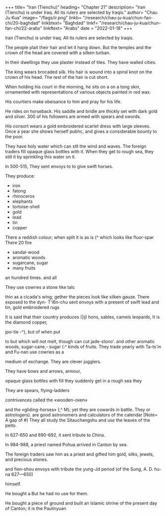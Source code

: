 
+++
title= "Iran (Tienchu)"
heading= "Chapter 21"
description= "Iran (Tienchu) is under Iraq. All its rulers are selected by Iraqis."
author= "Chau Ju Kua"
image= "/flags/ir.png"
linkb= "/research/chau-ju-kua/chun-fan-chi/20-baghdad"
linkbtext= "Baghdad"
linkf= "/research/chau-ju-kua/chun-fan-chi/22-arabs"
linkftext= "Arabs"
date = "2022-01-18"
+++


Iran (Tienchu) is under Iraq. All its rulers are selected by Iraqis.

The people plait their hair and let it hang down. But the temples and the crown of the head are covered with a silken turban. 

In their dwellings they use plaster instead of tiles. They have walled cities. 

The king wears brocaded silk. His hair is wound into a spiral knot on the crown of his head. The rest of the hair is cut short. 

When holding his court in the morning, he sits on a on a tong skin, ornamented with representations of various objects painted in red wax. 


<!-- holding his court in the morning he
name
of an animal, of
tiles.
"When
tong
being
 -->


His courtiers make obeisance to him and pray for his life. 

He rides on horseback. His saddle and bridle are  thickly set with dark gold and silver.  300 of his followers are armed with spears and swords.

His consort wears a gold embroidered scarlet dress with large sleeves. Once a year she shows herself
pubhc, and gives a considerable bounty to the poor.

They have holy water which can stll the wind and waves. The foreign traders fill opaque glass bottles with it. When they get to rough sea, they still it by sprinkling this water on it. 

In 500-515, They sent envoys to to give swift horses. 

They produce:
- iron
- fatong
- rhinoceros
- elephants
- tortoise-shell
- gold
- lead
- tin
- copper

There
a reddish colour; when
split
it is as
is
(^
which looks like fluor-spar
There
20
fire

- sandal-wood
- aromatic woods
- sugarcane, sugar
- many fruits


an hundred times.
and all

They use cowries 
a stone hke
talc

thin as a cicada's wing;
gether the pieces look like silken gauze. There
exposed to the
dyn-
T'i6n-chu sent envoys with a present of swift
lead and tin, gold embroidered rugs

It is said that their country produces (|ij) hons, sables,
camels
leopards,
It is
the diamond
copper,

jpo-tie
-^), but of
when put

to
but which will not melt, though
can cut jade-stono'.
and other aromatic woods, sugar-cane,-
sugar (:^ kinds of fruits. They trade yearly with Ta-ts'in and
Fu-nan use cowries as a

medium of exchange. They are clever jugglers.

They have bows and arrows, armour,

opaque glass bottles with
fill
they suddenly get in a rough sea they

They are
spears, flying-ladders

contrivances called the «wooden-oxen»

and the «gliding-horses» (;^
M); yet they are cowards in battle. They
or astrologers).
are good astronomers and calculators of the calendar
[Note= A gap of
#)
They all study the Sitauchangshu and use the leaves of the peito. 

In 627-650 and 690-692, it sent tribute to China. 

In 984-988, a priest named Pohua arrived in Canton by sea. 


The foreign traders saw him as a priest and gifted him gold, silks, jewels, and precious stones. 

and fien-shou envoys with tribute
the yung-Jd period (of the Sung, A. D.
hu-na
627—650)

himself. 

He bought a
But he had no use for them. 

He bought a piece of ground and built an Islamic shrine 
of the present day 
of Canton; it is the Paulinyuan

<!-- Notes.
1)
ts'in.
The words
See supra
of Ta-ts'in,
The
rest of the
Chau Ju-kua
Chou
from
in brackets are substantially a quotation
p. 105.
paragraph seems original
-with
on Ta-
K'fl-fei's notes
our author. As in the account
has mixed up a good deal of information derived from earlier Chinese
sources and applying to India (T'ien-chu) generally, with the India of the Ta-ts'in people, or
regarding whose dependency on the oking of Ta-ts'in»
Christians,
or Baghdad) see supra p. 105.
The term T'i§n-chu,
as here used,
in the broad acceptation in which other Chinese writers use
principal divisions of India in other chapters.
of Madras,
It
it,
e.,
is not to be taken in all cases
for our author has described the
appears that Chau's T'i6n-chu was the coast
paragraphs of
at least so far as the first three
this
chapter are concerned; in the 10
rest of the chapter, derived nearly entirely from the T'ung-tifin and other Chinese authorities,
T'ien-chu must, I think, be understood in its
The manner
in which the king,
5
the patriarch of Antioch
(i.
broader meaning of India generally.
the head priest of the Christians, appointed by the
i. e.,
king of Ta-ts'in, dressed his hair might be looked upon as a strange anomaly, considering his
being deputed by the Syrian, or the Chaldaean, patriarch. But
Christian clergy followed the native custom in this respect.
phus Indus
(15 century?,
Assemani,
ib,,
439),
who
summa
It
appears that in India the 15
(III B, 337)
quotes Jose-
says «de Christianis Malabariae= Hi habent
non ferunt tonsuram, sed nonnihil capillorum
sacerdotes, levitas et hypodiaconos. Sacerdotes vero
in
it
Assemani
parte capitis habent= quod et faciunt Saraceni, Persae, Indi, Tartari et Sinenses.)}
might also appear strange that the metropolitan of the Christian church was allowed to 20
have a wife at
all;
but the history of Nestorian patriarchs shows that opinions on the question of
celibacy have changed a good deal. Certainly bishops could be married
(Barhebraeus,
op.
cit.,
and exceptions are even on record in the case of patriarchs, as in that of Babaeus
(498 503 A. D.), who was married and had sons and who «sanxit, ut ecclesiae ministJri universi
nuberent, nemine aut presbyterorum aut diaconorum sine uxore manente= haberentque singuli 25
II, 64, 70, 80),
—
propriam uxorem palam et publics secundum legis praescriptum= nee quisquam in posterum
(Mar Amr,
known as Thomas
with having had two wives, one of
caelibatum ia saeculari conversation! coleret, ut vitatur nempe peccandi periculum»
op.
cit., II,
21;
cf.
Assemani,
II, 408).
One
Cana, some time about the year 800 A.
whom was
of the early bishops of India,
1)., is
even credited
Assemani
B, 441 et seqq ) fills several pages of 30
modern Christians of the church of
St. Thomas, Captain Ch. Swanston says (J. E. A. S., II, '241)= «The celibacy of the priests
is with them rather a custom than a dogma= they admit, not only that it is not required by
Scripture, but also .its evil tendency and consequences; and in later years, some of them were
induced to marry by the influence and persuasion of the British authorities in Travanc6r, and a 35
marriage gift of four hundred rupees, presented by the sovereign of the country, to induce them
to return to the ancient usage of their forefathers, and to enter the nuptial state. The feeling of
his
held to be merely a concubine.
(III
erudition with the account of this legend. Of the
the church
is,
however, against
The Sung-shi,
490,s''
it.»
says that sometime between A. D. 984 and 988, there
capital of China an Indian priest
(^
with aPersian heretic called A-li-yen(|S^
f^
^ ^)-
M
^'^) called Yung-sM
(^
i^)
came
in
to the
company 40
Yung-shi said that his native land was called
Li-t6 (^Ij ^^= Lata of Masudi, was situated on the gulf of Cambay and was a part of the
kingdom of the Balhara). The sovereign of
his country bore the family
P^
3S. f^), his personal name was A-no-ni (^^
his cap was of gold and covered with all kinds of jewels.
(^ M.
j^). His
When
name
of Ya-lo-wu-to
clothes were yellow,
he went fofth h&rode on an 45
elephant or in a small sedan-chair, preceded by a great throng of people and to the sound of
conch shells and cymbals. When he visited the temples he made largess to the poor. His consort
whose name was Mahani
(
J^ g^ ^),
only appeared in public once a year,
when she bestowed
great bounty on the people.
The name
of this Indian priest
means «Time
been borne by a Brahman or a Buddhist;
it
ever-lasting, eternitya,
appears to
me
and could never have 50
highly probably that Yung-shi was aIj^l
INDIA.
113^
MalaLar Christian, as may also have been the Persian «heretic»
(^\> *^ who accompanied
him on his journey to China.
2) Quotation from Ch6u K'U-fcJ, in his notes on Ta-ts'in (see supra,
p. 108, note 9). The
holy water here referred to must he that taken from the well
Zemzem at Mecca. Ming-shi, in
its account of Mecca, says= «Behind the tomb of
Ma-ha-ma (Mohammed) there is a well, the water
of which is limpid and sweet. People who start on the sea
voyage use to take along with them
some water from this well, for it has the property of appeasing the waves in time
of storm
^)
when
sprinkled over thesea».
Bretschneider, Med..Eesearches,
II,
303. San-ts'ai-t'u-hui (Pi6n-i-tien,
G8 Sec. T'i6n-fang) attributes the same property to the water from the well of
Ishmael (o)
is the well Zemzem, according to mohammedan tradition.
lb jK0)) or Hagar's well, this
2)
The
portion of this paragraph in quotation
(see supra, p. IDS, note 14).
rhinoceros,
tortoise-shell,
Hou Han-shu,
gold,
ginger, black salt, fine cloth,
silver,
118,12»,
marks is taken from Tu Yu's T'ung-tien
mentions among the products of India elephants,
sugar
— Liang-shu, (^
copper, iron, lead and
handsome rugs
called t'a-tong
(j/^
dark gold,
it is brilliant.
When
isinglass.
skins), tortoise-
According
to
(ru-gs).
«Huo-ts'i,
it
adds,
is
(cloth?), po-iii
like talc, its colour is like
cleaved
..pieces look like silver gauzes. Huo-ts'i
20 may be
marmot (?
hemps
pepper,
says the usual
54,16*'
gold, silver, gold embroidered skin rugs, fine
garments and t'a-tong
(muslin), fine fur
j
^),
^),
tin,
ll exports from India were rhinoceros (horns), ivory, leopards (skins),
shell, huo-ts'i
fi
it is as thin as a cicada's wing; when put together the
appears to be a foreign word; the substance referred to
Porter Smith,
Contrib. mater, med., 129,
it is
lapis-lazuli.
paragraph was compiled from a number of earlier Chinese writers, largely from
T'ang-shu, 221A,i7 et seqq. According to tbe Nan-fang-ts'au-mu-chuang, I, 4, sM-mi is cane-
4) This
sugar. At the time that work was written, third century A. D., China got all her supply of sugar,
from Tongking and southern Indo-China, wTiere the sugar-cane appears to have been indigenous.
25 See de Candolle, Origine des plantes cultiv^es, 122 127. It was cultivate'd also in India as
early as the first or second century of our era, as we have seen by the reference made to it in
the Hou Han-shu in the previous note. By the sixth century its use must have been general in
^
—
Central Asia, for Sui-shu, 83, mentions that sugar came from various countries of Central Asia
and of the Sassanian empire. In the
30 Central China, at Yang-ch6u (iter
of
(i.
first
J>U
half of the seventh century the cane was cultivated in
in Kiang-su), but the Chinese did not
know
the process
making sugar. Somewhere about A. D. 637 the Eiriperor T'ai-tsung sent a mission to Magadha
e.. Central India) to learn the method of boiling sugar, and called the attention of his people
to the superiority of the Chinese cane. T'ang-shu, 221A,i9''.
At about the same time Htian-tsang mentioned among the
35 of India sha-t'ang (vl? /|© agranulated sugar») and
much sugar-cane
(^^ J0)
and produced
(or
sJi'i-mi.
He
articles of food of the people
Gandhara had
also stated that
exported [jH )sfe?-mi.
Si-yfi-ki, 2,lo^ 15*.
sugar and sugar-cane in ancient India, see Lassen, Indische Alterthumsk.,
I,
317
— On
et seqq.
makes mention of another kind of sugar, or product of sugar, called pan-mi
can find no explanation of this term which, literally translated, means «half-honey».
Concerning the remarks about, the trade relations of T'ien-chu, H6u Han-shu, 118,io''
Sui-shu, 83,
^
4i
40
)•
I
trade with Ta-ts'in, and Liang-shu, 54,17* stated that Central T'ien-chu
had much sea-trade with Ta-ts'in, An-si (Parthia), Fu-nan, Ji-nan and Kialu-chi (i. e., Indo-China
generally). Our author quotes from T'ang-shu, 22lA,i7''.
already referred to
45
era.
its
Cowries were not the only medium of exchange in India even in the
H6u Han-shu, 118,io'' states that the Indians used coins of gold and
10 to
1.
Hflan-tsang
says «in the
commerce of the country gold and
small pearls are the media of exchangea.
first
centuries of our
silver;
the ratio was
silver coins, cowries
Watters, On Yuan-chuang's
Travels,
1,
and
178.
The awooden ox» and the ((gliding horse» were, according to San-kuo-chii (Shu, 5,i3,i5),
invented in the third
contrivances for facilitating the transport of provisions of armies, and were
Header's Manual,
Chinese
Mayers,
Conf.
Liang.
Chu-ko
general
50 century by the great Chinese
ii-taur
Liang. I can find no explanation oifei-t'i, literally ((flying laddersn, or of
s.
v.
Chu-ko
literally ((earth roads, saps».


mean the «Siddbanta Book of Eules», and the work was
Alberuni says in his India (Sachau's translation, I, 153) «The book
Si-tan ehang-shu appears to
probably one on astronomy.
known among Muslims as Sindhind is called
crooked nor changing. By
books
as,
this
name they
by them [the Hindus] Siddhanta,
according to our opinions, do not come up to the
books of mathematical astronomy. They hare
On the usual, or
Watters, On Yuan-chwang's
five
e.,
straight, not
mark
of our so-called ZiJ,
i.
e.,
hand-
Siddhantas». See also Lassen, Indische Alter-
thumsk., IV, 621. orthodox, Buddhist sense of the word si-tan,
see Travels,
I,
i.
erery standard book on astronomy, even such
call
i.
155—159 and Eitel, Handbook,
e.,
a syllabary,
The
152.
text
a quotation from T'ang-shu 221^,25*, the characters missing in_our text can be supplied
10
from it. The passage reads as follows
is
^^^^ij^S^^^H^^^-
«They. are able astronomers and they study (the work called) Si-tan-ehang, erroneously called
(by the Chinese)
Fan
t'ien-fa
The H6u Han-shu,
(i.
e.,
118,12*
Indian Astronomy))).
and Liang-shu, 54,16* remarked on the Indians' cowardice and
weakness.
Pei-to (in Sanskrit patra, «a leafs) are the leaves of the borassus flabelliformis.
tsa-tsu, 18,7* says there are three kinds of jiei-lo tree in
called to-lo-p'o li-ch' a pei-to
patra «leaf of the tala
^
(^ ^ ]^
"fl
Magadha
Yu-yang- li
(Central India), the largest
M ^) which
is in
is
Sanskrit tala vrlcsa
tree.
The name of this priest, probably a transcription of Rahula, has often been used by
Buddhist monks it was the name of the son of the Buddha Gautama. The term hu, rendered 2*
5)
;
aforeigns,
is
sometimes applied to Indians (see Pei-won yttn-fu, 70A
usually used to designate the people of
s. v.
^ .^
"j^ ), though
Western Asia.
Sung-shi, 490,s'' has it that in the yung-hi period (A. D. 984—988, the same in which
Lo-hu-na came to Ts'aan-ch6u), Tzi-huan (^fe !^)> *' priest of Wei-ch6u
(^^ ^|>| ), came
back to China from the Western Regions with a foreign priest ("AH i@') by the name of Mi- 2S
tan-lo (0^ j^ ^^)"
India, and
-p
i.
e.,
They presented
to the
^
Emperor
letters
from the Prince
of Northern
^
(^
[i£)' Prince of the Diamond Throne
|^|J
Vajrasana, Buddhgaya). Mi-tan-lo is a transcription of Mitra, a common termination
also
from Na-lan-t'o
(^^
of Indian Buddhist names.

 -->